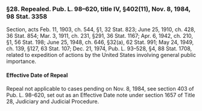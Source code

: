 ### §28. Repealed. Pub. L. 98–620, title IV, §402(11), Nov. 8, 1984, 98 Stat. 3358 ###

Section, acts Feb. 11, 1903, ch. 544, §1, 32 Stat. 823; June 25, 1910, ch. 428, 36 Stat. 854; Mar. 3, 1911, ch. 231, §291, 36 Stat. 1167; Apr. 6, 1942, ch. 210, §1, 56 Stat. 198; June 25, 1948, ch. 646, §32(a), 62 Stat. 991; May 24, 1949, ch. 139, §127, 63 Stat. 107; Dec. 21, 1974, Pub. L. 93–528, §4, 88 Stat. 1708, related to expedition of actions by the United States involving general public importance.

#### Effective Date of Repeal ####

Repeal not applicable to cases pending on Nov. 8, 1984, see section 403 of Pub. L. 98–620, set out as an Effective Date note under section 1657 of Title 28, Judiciary and Judicial Procedure.